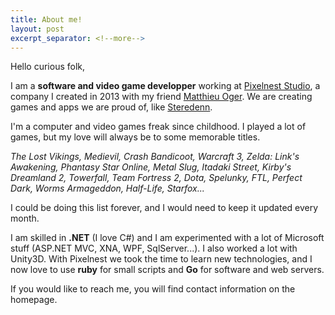 ```yaml
---
title: About me!
layout: post
excerpt_separator: <!--more-->
---
```


<!--more-->

Hello curious folk,

I am a **software and video game developper** working at [Pixelnest Studio](http://pixelnest.io), a company I created in 2013 with my friend [Matthieu Oger](http://solarsailer.net). We are creating games and apps we are proud of, like [Steredenn](http://steredenn.pixelnest.io).

I'm a computer and video games freak since childhood. I played a lot of games, but my love will always be to some memorable titles.

*The Lost Vikings, Medievil, Crash Bandicoot, Warcraft 3, Zelda: Link's Awakening, Phantasy Star Online, Metal Slug, Itadaki Street, Kirby's Dreamland 2, Towerfall, Team Fortress 2, Dota, Spelunky, FTL, Perfect Dark, Worms Armageddon, Half-Life, Starfox...*

I could be doing this list forever, and I would need to keep it updated every month.

I am skilled in **.NET** (I love C#) and I am experimented with a lot of Microsoft stuff (ASP.NET MVC, XNA, WPF, SqlServer...). I also worked a lot with Unity3D. With Pixelnest we took the time to learn new technologies, and I now love to use **ruby** for small scripts and **Go** for software and web servers.

If you would like to reach me, you will find contact information on the homepage.
